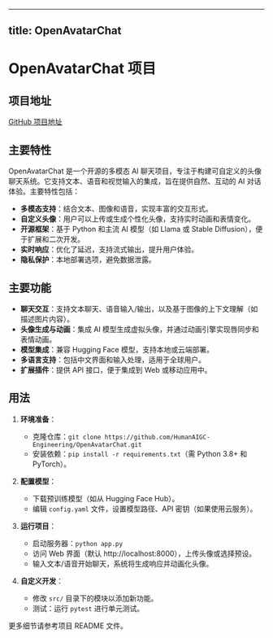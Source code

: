 
---
title: OpenAvatarChat
---

# OpenAvatarChat 项目

## 项目地址
[GitHub 项目地址](https://github.com/HumanAIGC-Engineering/OpenAvatarChat/blob/main/readme_cn.md)

## 主要特性
OpenAvatarChat 是一个开源的多模态 AI 聊天项目，专注于构建可自定义的头像聊天系统。它支持文本、语音和视觉输入的集成，旨在提供自然、互动的 AI 对话体验。主要特性包括：
- **多模态支持**：结合文本、图像和语音，实现丰富的交互形式。
- **自定义头像**：用户可以上传或生成个性化头像，支持实时动画和表情变化。
- **开源框架**：基于 Python 和主流 AI 模型（如 Llama 或 Stable Diffusion），便于扩展和二次开发。
- **实时响应**：优化了延迟，支持流式输出，提升用户体验。
- **隐私保护**：本地部署选项，避免数据泄露。

## 主要功能
- **聊天交互**：支持文本聊天、语音输入/输出，以及基于图像的上下文理解（如描述图片内容）。
- **头像生成与动画**：集成 AI 模型生成虚拟头像，并通过动画引擎实现唇同步和表情动画。
- **模型集成**：兼容 Hugging Face 模型，支持本地或云端部署。
- **多语言支持**：包括中文界面和输入处理，适用于全球用户。
- **扩展插件**：提供 API 接口，便于集成到 Web 或移动应用中。

## 用法
1. **环境准备**：
   - 克隆仓库：`git clone https://github.com/HumanAIGC-Engineering/OpenAvatarChat.git`
   - 安装依赖：`pip install -r requirements.txt`（需 Python 3.8+ 和 PyTorch）。

2. **配置模型**：
   - 下载预训练模型（如从 Hugging Face Hub）。
   - 编辑 `config.yaml` 文件，设置模型路径、API 密钥（如果使用云服务）。

3. **运行项目**：
   - 启动服务器：`python app.py`
   - 访问 Web 界面（默认 http://localhost:8000），上传头像或选择预设。
   - 输入文本/语音开始聊天，系统将生成响应并动画化头像。

4. **自定义开发**：
   - 修改 `src/` 目录下的模块以添加新功能。
   - 测试：运行 `pytest` 进行单元测试。

更多细节请参考项目 README 文件。